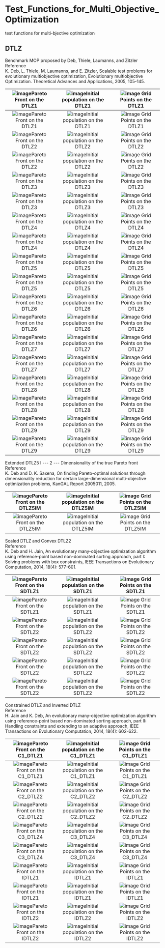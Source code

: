 # Test_Functions_for_Multi_Objective_Optimization
test functions for multi-bjective optimization
 
## DTLZ
Benchmark MOP proposed by Deb, Thiele, Laumanns, and Zitzler  
Reference  
K. Deb, L. Thiele, M. Laumanns, and E. Zitzler, Scalable test problems
for evolutionary multiobjective optimization, Evolutionary multiobjective
Optimization. Theoretical Advances and Applications, 2005, 105-145.
 
|![image](../image/PF2/DTLZ1_M2.svg)Pareto Front on the DTLZ1 |![image](../image/Init_pop2/DTLZ1_M2.svg)Initial population on the DTLZ1|![image](../image/Grid2/DTLZ1_M2.svg) Grid Points on the DTLZ1|
|:-:|:-:|:-:|
|![image](../image/PF2/DTLZ1_M3.svg)Pareto Front on the DTLZ1 |![image](../image/Init_pop2/DTLZ1_M3.svg)Initial population on the DTLZ1|![image](../image/Grid2/DTLZ1_M3.svg) Grid Points on the DTLZ1|
|![image](../image/PF2/DTLZ2_M2.svg)Pareto Front on the DTLZ2 |![image](../image/Init_pop2/DTLZ2_M2.svg)Initial population on the DTLZ2|![image](../image/Grid2/DTLZ2_M2.svg) Grid Points on the DTLZ2|
|![image](../image/PF2/DTLZ2_M3.svg)Pareto Front on the DTLZ2 |![image](../image/Init_pop2/DTLZ2_M3.svg)Initial population on the DTLZ2|![image](../image/Grid2/DTLZ2_M3.svg) Grid Points on the DTLZ2|
|![image](../image/PF2/DTLZ3_M2.svg)Pareto Front on the DTLZ3 |![image](../image/Init_pop2/DTLZ3_M2.svg)Initial population on the DTLZ3|![image](../image/Grid2/DTLZ3_M2.svg) Grid Points on the DTLZ3|
|![image](../image/PF2/DTLZ3_M3.svg)Pareto Front on the DTLZ3 |![image](../image/Init_pop2/DTLZ3_M3.svg)Initial population on the DTLZ3|![image](../image/Grid2/DTLZ3_M3.svg) Grid Points on the DTLZ3|
|![image](../image/PF2/DTLZ4_M2.svg)Pareto Front on the DTLZ4 |![image](../image/Init_pop2/DTLZ4_M2.svg)Initial population on the DTLZ4|![image](../image/Grid2/DTLZ4_M2.svg) Grid Points on the DTLZ4|
|![image](../image/PF2/DTLZ4_M3.svg)Pareto Front on the DTLZ4 |![image](../image/Init_pop2/DTLZ4_M3.svg)Initial population on the DTLZ4|![image](../image/Grid2/DTLZ4_M3.svg) Grid Points on the DTLZ4|
|![image](../image/PF2/DTLZ5_M2.svg)Pareto Front on the DTLZ5 |![image](../image/Init_pop2/DTLZ5_M2.svg)Initial population on the DTLZ5|![image](../image/Grid2/DTLZ5_M2.svg) Grid Points on the DTLZ5|
|![image](../image/PF2/DTLZ5_M3.svg)Pareto Front on the DTLZ5 |![image](../image/Init_pop2/DTLZ5_M3.svg)Initial population on the DTLZ5|![image](../image/Grid2/DTLZ5_M3.svg) Grid Points on the DTLZ5|
|![image](../image/PF2/DTLZ6_M2.svg)Pareto Front on the DTLZ6 |![image](../image/Init_pop2/DTLZ6_M2.svg)Initial population on the DTLZ6|![image](../image/Grid2/DTLZ6_M2.svg) Grid Points on the DTLZ6|
|![image](../image/PF2/DTLZ6_M3.svg)Pareto Front on the DTLZ6 |![image](../image/Init_pop2/DTLZ6_M3.svg)Initial population on the DTLZ6|![image](../image/Grid2/DTLZ6_M3.svg) Grid Points on the DTLZ6|
|![image](../image/PF2/DTLZ7_M2.svg)Pareto Front on the DTLZ7 |![image](../image/Init_pop2/DTLZ7_M2.svg)Initial population on the DTLZ7|![image](../image/Grid2/DTLZ7_M2.svg) Grid Points on the DTLZ7|
|![image](../image/PF2/DTLZ7_M3.svg)Pareto Front on the DTLZ7 |![image](../image/Init_pop2/DTLZ7_M3.svg)Initial population on the DTLZ7|![image](../image/Grid2/DTLZ7_M3.svg) Grid Points on the DTLZ7|
|![image](../image/PF2/DTLZ8_M2.svg)Pareto Front on the DTLZ8 |![image](../image/Init_pop2/DTLZ8_M2.svg)Initial population on the DTLZ8|![image](../image/Grid2/DTLZ8_M2.svg) Grid Points on the DTLZ8|
|![image](../image/PF2/DTLZ8_M3.svg)Pareto Front on the DTLZ8 |![image](../image/Init_pop2/DTLZ8_M3.svg)Initial population on the DTLZ8|![image](../image/Grid2/DTLZ8_M3.svg) Grid Points on the DTLZ8|
|![image](../image/PF2/DTLZ9_M2.svg)Pareto Front on the DTLZ9 |![image](../image/Init_pop2/DTLZ9_M2.svg)Initial population on the DTLZ9|![image](../image/Grid2/DTLZ9_M2.svg) Grid Points on the DTLZ9|
|![image](../image/PF2/DTLZ9_M3.svg)Pareto Front on the DTLZ9 |![image](../image/Init_pop2/DTLZ9_M3.svg)Initial population on the DTLZ9|![image](../image/Grid2/DTLZ9_M3.svg) Grid Points on the DTLZ9|
 
Extended DTLZ5    I --- 2 --- Dimensionality of the true Pareto front  
Reference  
K. Deb and D. K. Saxena, On finding Pareto-optimal solutions through
dimensionality reduction for certain large-dimensional multi-objective
optimization problems, KanGAL Report 2005011, 2005.
 
|![image](../image/PF2/DTLZ5IM_M2.svg)Pareto Front on the DTLZ5IM|![image](../image/Init_pop2/DTLZ5IM_M2.svg)Initial population on the DTLZ5IM|![image](../image/Grid2/DTLZ5IM_M2.svg) Grid Points on the DTLZ5IM|
|:-:|:-:|:-:|
|![image](../image/PF2/DTLZ5IM_M3.svg)Pareto Front on the DTLZ5IM|![image](../image/Init_pop2/DTLZ5IM_M3.svg)Initial population on the DTLZ5IM|![image](../image/Grid2/DTLZ5IM_M3.svg) Grid Points on the DTLZ5IM|
 
Scaled DTLZ and Convex DTLZ2  
Reference  
K. Deb and H. Jain, An evolutionary many-objective optimization algorithm
using reference-point based non-dominated sorting approach, part I:
Solving problems with box constraints, IEEE Transactions on Evolutionary
Computation, 2014, 18(4): 577-601.
  
|![image](../image/PF2/SDTLZ1_M2.svg)Pareto Front on the SDTLZ1 |![image](../image/Init_pop2/SDTLZ1_M2.svg)Initial population on the SDTLZ1|![image](../image/Grid2/SDTLZ1_M2.svg) Grid Points on the SDTLZ1|
|:-:|:-:|:-:|
|![image](../image/PF2/SDTLZ1_M3.svg)Pareto Front on the SDTLZ1 |![image](../image/Init_pop2/SDTLZ1_M3.svg)Initial population on the SDTLZ1|![image](../image/Grid2/SDTLZ1_M3.svg) Grid Points on the SDTLZ1|
|![image](../image/PF2/SDTLZ2_M2.svg)Pareto Front on the SDTLZ2 |![image](../image/Init_pop2/SDTLZ2_M2.svg)Initial population on the SDTLZ2|![image](../image/Grid2/SDTLZ2_M2.svg) Grid Points on the SDTLZ2|
|![image](../image/PF2/SDTLZ2_M3.svg)Pareto Front on the SDTLZ2 |![image](../image/Init_pop2/SDTLZ2_M3.svg)Initial population on the SDTLZ2|![image](../image/Grid2/SDTLZ2_M3.svg) Grid Points on the SDTLZ2|
|![image](../image/PF2/SDTLZ2_M2.svg)Pareto Front on the SDTLZ2 |![image](../image/Init_pop2/SDTLZ2_M2.svg)Initial population on the SDTLZ2|![image](../image/Grid2/SDTLZ2_M2.svg) Grid Points on the SDTLZ2|
|![image](../image/PF2/SDTLZ2_M3.svg)Pareto Front on the SDTLZ2 |![image](../image/Init_pop2/SDTLZ2_M3.svg)Initial population on the SDTLZ2|![image](../image/Grid2/SDTLZ2_M3.svg) Grid Points on the SDTLZ2|
 
Constrained DTLZ and Inverted DTLZ  
Reference  
H. Jain and K. Deb, An evolutionary many-objective optimization algorithm
using reference-point based non-dominated sorting approach, part II:
Handling constraints and extending to an adaptive approach, IEEE
Transactions on Evolutionary Computation, 2014, 18(4): 602-622.
 
|![image](../image/PF2/C1_DTLZ1_M2.svg)Pareto Front on the C1_DTLZ1 |![image](../image/Init_pop2/C1_DTLZ1_M2.svg)Initial population on the C1_DTLZ1|![image](../image/Grid2/C1_DTLZ1_M2.svg) Grid Points on the C1_DTLZ1|
|:-:|:-:|:-:|
|![image](../image/PF2/C1_DTLZ1_M3.svg)Pareto Front on the C1_DTLZ1 |![image](../image/Init_pop2/C1_DTLZ1_M3.svg)Initial population on the C1_DTLZ1|![image](../image/Grid2/C1_DTLZ1_M3.svg) Grid Points on the C1_DTLZ1|
|![image](../image/PF2/C2_DTLZ2_M2.svg)Pareto Front on the C2_DTLZ2 |![image](../image/Init_pop2/C2_DTLZ2_M2.svg)Initial population on the C2_DTLZ2|![image](../image/Grid2/C2_DTLZ2_M2.svg) Grid Points on the C2_DTLZ2|
|![image](../image/PF2/C2_DTLZ2_M3.svg)Pareto Front on the C2_DTLZ2 |![image](../image/Init_pop2/C2_DTLZ2_M3.svg)Initial population on the C2_DTLZ2|![image](../image/Grid2/C2_DTLZ2_M3.svg) Grid Points on the C2_DTLZ2|
|![image](../image/PF2/C3_DTLZ4_M2.svg)Pareto Front on the C3_DTLZ4 |![image](../image/Init_pop2/C3_DTLZ4_M2.svg)Initial population on the C3_DTLZ4|![image](../image/Grid2/C3_DTLZ4_M2.svg) Grid Points on the C3_DTLZ4|
|![image](../image/PF2/C3_DTLZ4_M3.svg)Pareto Front on the C3_DTLZ4 |![image](../image/Init_pop2/C3_DTLZ4_M3.svg)Initial population on the C3_DTLZ4|![image](../image/Grid2/C3_DTLZ4_M3.svg) Grid Points on the C3_DTLZ4|
|![image](../image/PF2/IDTLZ1_M2.svg)Pareto Front on the IDTLZ1 |![image](../image/Init_pop2/IDTLZ1_M2.svg)Initial population on the IDTLZ1|![image](../image/Grid2/IDTLZ1_M2.svg) Grid Points on the IDTLZ1|
|![image](../image/PF2/IDTLZ1_M3.svg)Pareto Front on the IDTLZ1 |![image](../image/Init_pop2/IDTLZ1_M3.svg)Initial population on the IDTLZ1|![image](../image/Grid2/IDTLZ1_M3.svg) Grid Points on the IDTLZ1|
|![image](../image/PF2/IDTLZ2_M2.svg)Pareto Front on the IDTLZ2 |![image](../image/Init_pop2/IDTLZ2_M2.svg)Initial population on the IDTLZ2|![image](../image/Grid2/IDTLZ2_M2.svg) Grid Points on the IDTLZ2|
|![image](../image/PF2/IDTLZ2_M3.svg)Pareto Front on the IDTLZ2 |![image](../image/Init_pop2/IDTLZ2_M3.svg)Initial population on the IDTLZ2|![image](../image/Grid2/IDTLZ2_M3.svg) Grid Points on the IDTLZ2|
